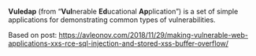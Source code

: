 **Vuledap** (from “**Vul**nerable **Ed**ucational **Ap**plication”) is a set of simple applications for demonstrating common types of vulnerabilities.

Based on post: https://avleonov.com/2018/11/29/making-vulnerable-web-applications-xxs-rce-sql-injection-and-stored-xss-buffer-overflow/
